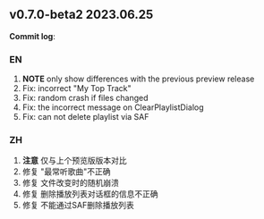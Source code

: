 ## **v0.7.0-beta2 2023.06.25**

**Commit log**:

### EN
1. **NOTE**   only show differences with the previous preview release 
2. Fix: incorrect "My Top Track"
3. Fix: random crash if files changed
4. Fix: the incorrect message on ClearPlaylistDialog
5. Fix: can not delete playlist via SAF


### ZH
1. **注意**   仅与上个预览版版本对比
2. 修复 "最常听歌曲"不正确
3. 修复 文件改变时的随机崩溃
4. 修复 删除播放列表对话框的信息不正确
5. 修复 不能通过SAF删除播放列表


